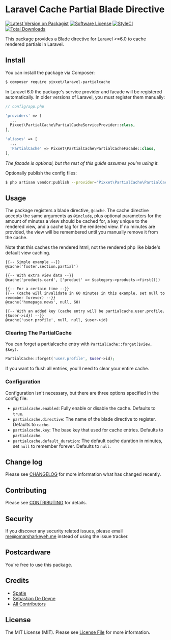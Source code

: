 # Laravel Cache Partial Blade Directive

[![Latest Version on Packagist](https://img.shields.io/packagist/v/pixxet/laravel-partialcache.svg?style=flat-square)](https://packagist.org/packages/pixxet/laravel-partialcache)
[![Software License](https://img.shields.io/badge/license-MIT-brightgreen.svg?style=flat-square)](LICENSE.md)
[![StyleCI](https://styleci.io/repos/232058414/shield?branch=master)](https://styleci.io/repos/232058414)
[![Total Downloads](https://img.shields.io/packagist/dt/pixxet/laravel-partialcache.svg?style=flat-square)](https://packagist.org/packages/pixxet/laravel-partialcache)

This package provides a Blade directive for Laravel >=6.0 to cache rendered partials in Laravel.

## Install

You can install the package via Composer:

```bash
$ composer require pixxet/laravel-partialcache
```

In Laravel 6.0 the package's service provider and facade will be registered automatically. In older versions of Laravel, you must register them manually:

```php
// config/app.php

'providers' => [
  ...
  Pixxet\PartialCache\PartialCacheServiceProvider::class,
],

'aliases' => [
  ...
  'PartialCache' => Pixxet\PartialCache\PartialCacheFacade::class,
],
```

*The facade is optional, but the rest of this guide assumes you're using it.*

Optionally publish the config files:

```bash
$ php artisan vendor:publish --provider="Pixxet\PartialCache\PartialCacheServiceProvider"
```

## Usage

The package registers a blade directive, `@cache`. The cache directive accepts the same arguments as `@include`, plus optional parameters for the amount of minutes a view should be cached for, a key unique to the rendered view, and a cache tag for the rendered view. If no minutes are provided, the view will be remembered until you manually remove it from the cache.

Note that this caches the rendered html, not the rendered php like blade's default view caching.

```
{{-- Simple example --}}
@cache('footer.section.partial')

{{-- With extra view data --}}
@cache('products.card', ['product' => $category->products->first()])

{{-- For a certain time --}}
{{-- (cache will invalidate in 60 minutes in this example, set null to remember forever) --}}
@cache('homepage.news', null, 60)

{{-- With an added key (cache entry will be partialcache.user.profile.{$user->id}) --}}
@cache('user.profile', null, null, $user->id)
```

### Clearing The PartialCache

You can forget a partialcache entry with `PartialCache::forget($view, $key)`.

```php
PartialCache::forget('user.profile', $user->id);
```

If you want to flush all entries, you'll need to clear your entire cache.

### Configuration

Configuration isn't necessary, but there are three options specified in the config file:

- `partialcache.enabled`: Fully enable or disable the cache. Defaults to `true`.
- `partialcache.directive`: The name of the blade directive to register. Defaults to `cache`.
- `partialcache.key`: The base key that used for cache entries. Defaults to `partialcache`.
- `partialcache.default_duration`: The default cache duration in minutes, set `null` to remember forever. Defaults to `null`.

## Change log

Please see [CHANGELOG](CHANGELOG.md) for more information what has changed recently.

## Contributing

Please see [CONTRIBUTING](CONTRIBUTING.md) for details.

## Security

If you discover any security related issues, please email me@omarsharkeyeh.me instead of using the issue tracker.

## Postcardware

You're free to use this package.

## Credits
- [Spatie](https://github.com/spatie)
- [Sebastian De Deyne](https://github.com/sebastiandedeyne)
- [All Contributors](../../contributors)

## License

The MIT License (MIT). Please see [License File](LICENSE.md) for more information.